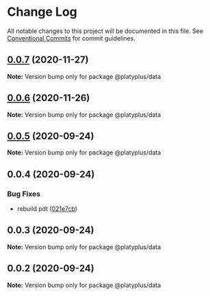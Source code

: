 # Change Log

All notable changes to this project will be documented in this file.
See [Conventional Commits](https://conventionalcommits.org) for commit guidelines.

## [0.0.7](https://github.com/platyplus/platyplus/compare/@platyplus/data@0.0.6...@platyplus/data@0.0.7) (2020-11-27)

**Note:** Version bump only for package @platyplus/data





## [0.0.6](https://github.com/platyplus/platyplus/compare/@platyplus/data@0.0.5...@platyplus/data@0.0.6) (2020-11-26)

**Note:** Version bump only for package @platyplus/data





## [0.0.5](https://github.com/platyplus/platyplus/compare/@platyplus/data@0.0.4...@platyplus/data@0.0.5) (2020-09-24)

**Note:** Version bump only for package @platyplus/data





## 0.0.4 (2020-09-24)


### Bug Fixes

* rebuild pdt ([021e7cb](https://github.com/platyplus/platyplus/commit/021e7cb617ad0fe251d134395196050f64c72d08))





## 0.0.3 (2020-09-24)

**Note:** Version bump only for package @platyplus/data





## 0.0.2 (2020-09-24)

**Note:** Version bump only for package @platyplus/data
